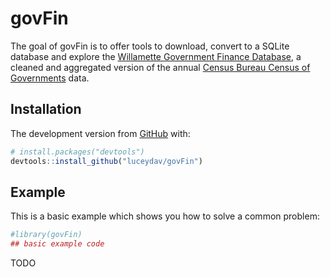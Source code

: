 
<!-- README.md is generated from README.Rmd. Please edit that file -->

# govFin

<!-- badges: start -->
<!-- badges: end -->

The goal of govFin is to offer tools to download, convert to a SQLite
database and explore the [Willamette Government Finance
Database](https://willamette.edu/mba/research-impact/public-datasets/index.html),
a cleaned and aggregated version of the annual [Census Bureau Census of
Governments](https://www.census.gov/programs-surveys/cog.html) data.

## Installation

The development version from [GitHub](https://github.com/) with:

``` r
# install.packages("devtools")
devtools::install_github("luceydav/govFin")
```

## Example

This is a basic example which shows you how to solve a common problem:

``` r
#library(govFin)
## basic example code
```

TODO
